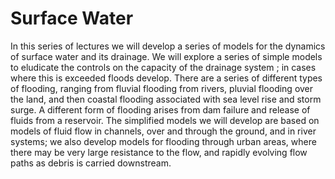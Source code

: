 # Surface Water

In this series of lectures we will develop a series of models for the dynamics of surface water and its drainage. We will explore a series of simple models to eludicate the controls on the capacity of the drainage system ;  in cases where this is exceeded floods develop. There are a series of different types of flooding, ranging from fluvial flooding from rivers, pluvial flooding over the land, and then coastal flooding associated with sea level rise and storm surge. A different form of flooding arises from dam failure and release of fluids from a reservoir. The simplified models we will develop are based on models of fluid flow in channels, over and through the ground, and in river systems; we also develop models for flooding through urban areas, where there may be very large resistance to the flow, and rapidly evolving flow paths as debris is carried downstream.

```{tableofcontents}
```
